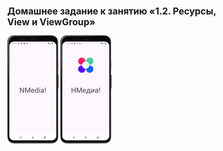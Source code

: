 ## Домашнее задание к занятию «1.2. Ресурсы, View и ViewGroup»

![Screenshot](img/Screenshot.png)
![Screenshot](img/Screenshot_RU.png)